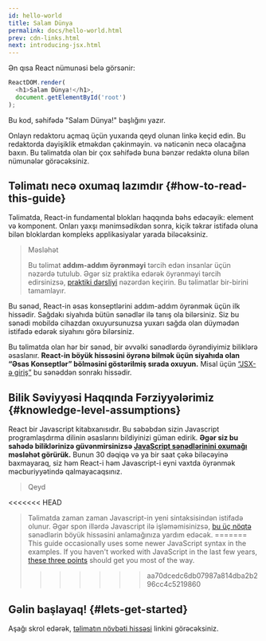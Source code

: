 ```yaml
---
id: hello-world
title: Salam Dünya
permalink: docs/hello-world.html
prev: cdn-links.html
next: introducing-jsx.html
---
```


Ən qısa React nümunəsi belə görsənir:

```js
ReactDOM.render(
  <h1>Salam Dünya!</h1>,
  document.getElementById('root')
);
```

Bu kod, səhifədə "Salam Dünya!" başlığını yazır.

[](codepen://hello-world)

Onlayn redaktoru açmaq üçün yuxarıda qeyd olunan linkə keçid edin. Bu redaktorda dəyişiklik etməkdən çəkinməyin. və nəticənin necə olacağına baxın. Bu təlimatda olan bir çox səhifədə buna bənzər redaktə oluna bilən nümunələr görəcəksiniz.

## Təlimatı necə oxumaq lazımdır {#how-to-read-this-guide}

Təlimatda, React-in fundamental blokları haqqında bəhs edəcəyik: element və komponent. Onları yaxşı mənimsədikdən sonra, kiçik təkrar istifadə oluna bilən bloklardan kompleks applikasiyalar yarada biləcəksiniz.

>Məsləhət
>
>Bu təlimat **addım-addım öyrənməyi** tərcih edən insanlar üçün nəzərdə tutulub. Əgər siz praktika edərək öyrənməyi tərcih edirsinizsə, [praktiki dərsliyi](/tutorial/tutorial.html) nəzərdən keçirin. Bu təlimatlar bir-birini tamamlayır.

Bu sənəd, React-in əsas konseptlərini addım-addım öyrənmək üçün ilk hissədir. Sağdakı siyahıda bütün sənədlər ilə tanış ola bilərsiniz. Siz bu sənədi mobildə cihazdan oxuyursunuzsa yuxarı sağda olan düymədən istifadə edərək siyahını görə bilərsiniz.

Bu təlimatda olan hər bir sənəd, bir əvvəlki sənədlərdə öyrəndiyimiz biliklərə əsaslanır. **React-in böyük hissəsini öyrənə bilmək üçün siyahıda olan “Əsas Konseptlər” bölməsini göstərilmiş sırada oxuyun.** Misal üçün [“JSX-ə giriş”](/docs/introducing-jsx.html) bu sənəddən sonrakı hissədir.

## Bilik Səviyyəsi Haqqında Fərziyyələrimiz {#knowledge-level-assumptions}

React bir Javascript kitabxanısıdır. Bu səbəbdən sizin Javascript programlaşdırma dilinin əsaslarını bildiyinizi güman edirik. **Əgər siz bu sahədə biliklərinizə güvənmirsinizsə [JavaScript sənədlərinini oxumağı](https://developer.mozilla.org/en-US/docs/Web/JavaScript/A_re-introduction_to_JavaScript) məsləhət görürük.** Bunun 30 dəqiqə və ya bir saat çəkə biləcəyinə baxmayaraq, siz həm React-i həm Javascript-i eyni vaxtda öyrənmək məcburiyyətində qalmayacaqsınız.

>Qeyd
>
<<<<<<< HEAD
>Təlimatda zaman zaman Javascript-in yeni sintaksisindən istifadə olunur. Əgər spon illərdə Javascript ilə işləməmisinizsə, [bu üç nöqtə](https://gist.github.com/gaearon/683e676101005de0add59e8bb345340c) sənədlərin böyük hissəsini anlamağınıza yardım edəcək.
=======
>This guide occasionally uses some newer JavaScript syntax in the examples. If you haven't worked with JavaScript in the last few years, [these three points](https://gist.github.com/gaearon/683e676101005de0add59e8bb345340c) should get you most of the way.
>>>>>>> aa70dcedc6db07987a814dba2b296cc4c5219860

## Gəlin başlayaq! {#lets-get-started}

Aşağı skrol edərək, [təlimatın növbəti hissəsi](/docs/introducing-jsx.html) linkini görəcəksiniz.

